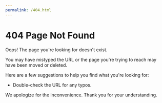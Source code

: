 ```yaml
---
permalink: /404.html
--- 
```


# 404 Page Not Found

Oops! The page you're looking for doesn't exist.

You may have mistyped the URL or the page you're trying to reach may have been moved or deleted.

Here are a few suggestions to help you find what you're looking for:

- Double-check the URL for any typos.

We apologize for the inconvenience. Thank you for your understanding.
